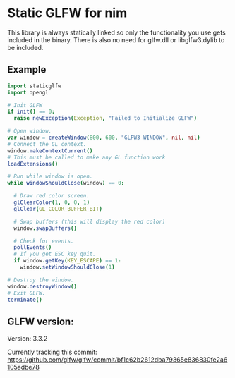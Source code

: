 # Static GLFW for nim

This library is always statically linked so only the functionality you use gets included in the binary. There is also no need for glfw.dll or libglfw3.dylib to be included.

## Example

```nim
import staticglfw
import opengl

# Init GLFW
if init() == 0:
  raise newException(Exception, "Failed to Initialize GLFW")

# Open window.
var window = createWindow(800, 600, "GLFW3 WINDOW", nil, nil)
# Connect the GL context.
window.makeContextCurrent()
# This must be called to make any GL function work
loadExtensions()

# Run while window is open.
while windowShouldClose(window) == 0:

  # Draw red color screen.
  glClearColor(1, 0, 0, 1)
  glClear(GL_COLOR_BUFFER_BIT)

  # Swap buffers (this will display the red color)
  window.swapBuffers()

  # Check for events.
  pollEvents()
  # If you get ESC key quit.
  if window.getKey(KEY_ESCAPE) == 1:
    window.setWindowShouldClose(1)

# Destroy the window.
window.destroyWindow()
# Exit GLFW.
terminate()
```

## GLFW version:

Version: 3.3.2

Currently tracking this commit: https://github.com/glfw/glfw/commit/bf1c62b2612dba79365e836830fe2a6105adbe78
